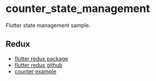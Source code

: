 # counter_state_management
Flutter state management sample.

## Redux
* [flutter redux package](https://pub.dev/packages/flutter_redux)
* [flutter redux github](https://github.com/brianegan/flutter_redux)
* [counter example](https://github.com/brianegan/flutter_redux/blob/master/example/counter/lib/main.dart)